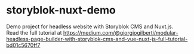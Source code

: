 # storyblok-nuxt-demo

Demo project for headless website with Storyblok CMS and Nuxt.js.\
Read the full tutorial at https://medium.com/@giorgiogilberti/modular-headless-page-builder-with-storyblok-cms-and-vue-nuxt-js-full-tutorial-bd01c5670ff7
